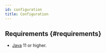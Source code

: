 ```yaml
---
id: configuration
title: Configuration
---
```


## Requirements {#requirements}

- [Java](https://www.java.com/en/) 11 or higher.
